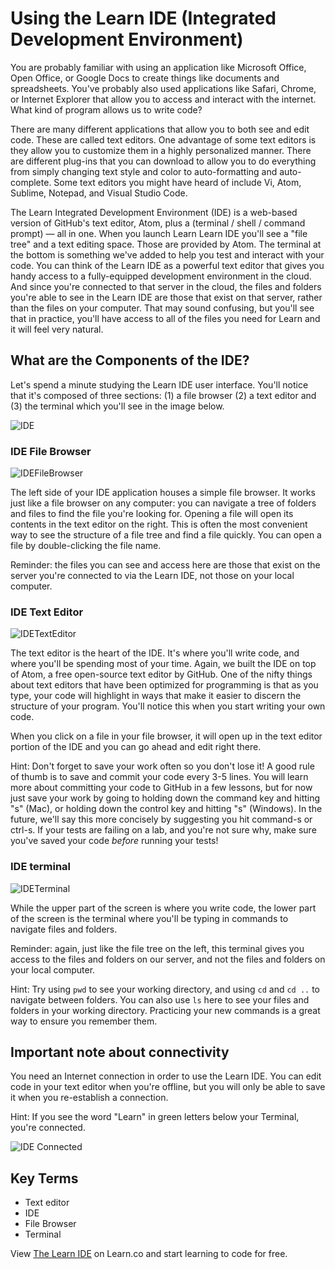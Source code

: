# Using the Learn IDE (Integrated Development Environment)

You are probably familiar with using an application like Microsoft Office, Open Office, or Google Docs to create things like documents and spreadsheets. You've probably also used applications like Safari, Chrome, or Internet Explorer that allow you to access and interact with the internet. What kind of program allows us to write code?

There are many different applications that allow you to both see and edit code. These are called text editors. One advantage of some text editors is they allow you to customize them in a highly personalized manner. There are different plug-ins that you can download to allow you to do everything from simply changing text style and color to auto-formatting and auto-complete. Some text editors you might have heard of include Vi, Atom, Sublime, Notepad, and Visual Studio Code.

The Learn Integrated Development Environment (IDE) is a web-based version of GitHub's text editor, Atom, plus a (terminal / shell / command prompt) — all in one. When you launch Learn Learn IDE you'll see a "file tree" and a text editing space. Those are provided by Atom. The terminal at the bottom is something we've added to help you test and interact with your code. You can think of the Learn IDE as a powerful text editor that gives you handy access to a fully-equipped development environment in the cloud. And since you're connected to that server in the cloud, the files and folders you're able to see in the Learn IDE are those that exist on that server, rather than the files on your computer. That may sound confusing, but you'll see that in practice, you'll have access to all of the files you need for Learn and it will feel very natural.

## What are the Components of the IDE?

Let's spend a minute studying the Learn IDE user interface. You'll notice that it's composed of three sections: (1) a file browser (2) a text editor and (3) the terminal which you'll see in the image below.

![IDE](https://s3.amazonaws.com/learn-verified/Screen+Shot+2016-04-15+at+3.48.17+PM.png)

### IDE File Browser

![IDEFileBrowser](https://s3.amazonaws.com/learn-verified/ILE-BrowserFile.png)

The left side of your IDE application houses a simple file browser. It works just like a file browser on any computer: you can navigate a tree of folders and files to find the file you're looking for. Opening a file will open its contents in the text editor on the right. This is often the most convenient way to see the structure of a file tree and find a file quickly. You can open a file by double-clicking the file name.

Reminder: the files you can see and access here are those that exist on the server you're connected to via the Learn IDE, not those on your local computer.

### IDE Text Editor

![IDETextEditor](https://s3.amazonaws.com/learn-verified/ILE-TextEditor.png)

The text editor is the heart of the IDE. It's where you'll write code, and where you'll be spending most of your time. Again, we built the IDE on top of Atom, a free open-source text editor by GitHub. One of the nifty things about text editors that have been optimized for programming is that as you type, your code will highlight in ways that make it easier to discern the structure of your program. You'll notice this when you start writing your own code.  

When you click on a file in your file browser, it will open up in the text editor portion of the IDE and you can go ahead and edit right there.

Hint: Don't forget to save your work often so you don't lose it! A good rule of thumb is to save and commit your code every 3-5 lines. You will learn more about committing your code to GitHub in a few lessons, but for now just save your work by going to holding down the command key and hitting "s" (Mac), or holding down the control key and hitting "s" (Windows). In the future, we'll say this more concisely by suggesting you hit command-s or ctrl-s. If your tests are failing on a lab, and you're not sure why, make sure you've saved your code _before_ running your tests!

### IDE terminal

![IDETerminal](https://s3.amazonaws.com/learn-verified/ILE-Console.png)

While the upper part of the screen is where you write code, the lower part of the screen is the terminal where you'll be typing in commands to navigate files and folders.

Reminder: again, just like the file tree on the left, this terminal gives you access to the files and folders on our server, and not the files and folders on your local computer.

Hint: Try using `pwd` to see your working directory, and using `cd` and `cd ..` to navigate between folders. You can also use `ls` here to see your files and folders in your working directory. Practicing your new commands is a great way to ensure you remember them.


## Important note about connectivity

You need an Internet connection in order to use the Learn IDE. You can edit code in your text editor when you're offline, but you will only be able to save it when you re-establish a connection.

Hint: If you see the word "Learn" in green letters below your Terminal, you're connected.  

![IDE Connected](https://s3.amazonaws.com/learn-verified/IDEConnected.png)

## Key Terms
- Text editor
- IDE
- File Browser
- Terminal



<p class='util--hide'>View <a href='https://learn.co/lessons/your-integrated-development-environment'>The Learn IDE</a> on Learn.co and start learning to code for free.</p>
